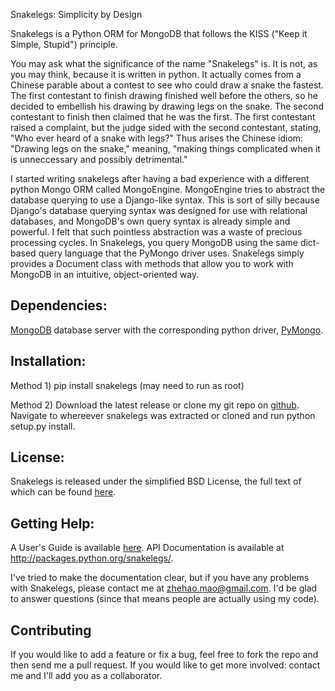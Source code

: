 Snakelegs: Simplicity by Design

Snakelegs is a Python ORM for MongoDB that follows the KISS ("Keep it Simple,
Stupid") principle.

You may ask what the significance of the name "Snakelegs" is. It is not, as you
may think, because it is written in python. It actually comes from a
Chinese parable about a contest to see who could draw a snake the fastest.
The first contestant to finish drawing finished well before the others, so he
decided to embellish his drawing by drawing legs on the snake. The second
contestant to finish then claimed that he was the first. The first contestant
raised a complaint, but the judge sided with the second contestant, stating,
"Who ever heard of a snake with legs?" Thus arises the Chinese idiom:
"Drawing legs on the snake," meaning, "making things complicated when it is
unneccessary and possibly detrimental." 

I started writing snakelegs after having a bad experience with a different
python Mongo ORM called MongoEngine. MongoEngine tries to abstract the
database querying to use a Django-like syntax. This is sort of silly
because Django's database querying syntax was designed for use with
relational databases, and MongoDB's own query syntax is already simple and 
powerful. I felt that such pointless abstraction was a waste of precious
processing cycles. In Snakelegs, you query MongoDB using the same dict-based
query language that the PyMongo driver uses. Snakelegs simply provides a
Document class with methods that allow you to work with MongoDB in an
intuitive, object-oriented way.

## Dependencies:
[MongoDB](http://mongodb.org) database server with the corresponding python
driver, [PyMongo](http://api.mongodb.org/python/).

## Installation:

Method 1) pip install snakelegs (may need to run as root)

Method 2) Download the latest release or clone my git repo on 
[github](https://github.com/zhemao/snakelegs). Navigate to
whereever snakelegs was extracted or cloned and run python setup.py install.

## License:
Snakelegs is released under the simplified BSD License, the full text of which 
can be found [here](http://zhehaomao.com/static/bsd-license.txt).

## Getting Help:

A User's Guide is available [here](/blog/software/snakelegs-user-guide).
API Documentation is available at http://packages.python.org/snakelegs/. 

I've tried to make the documentation clear, but if you have any problems with
Snakelegs, please contact me at zhehao.mao@gmail.com. I'd be glad to answer
questions (since that means people are actually using my code).

## Contributing

If you would like to add a feature or fix a bug, feel free to fork the repo and
then send me a pull request. If you would like to get more involved: contact me
and I'll add you as a collaborator.

